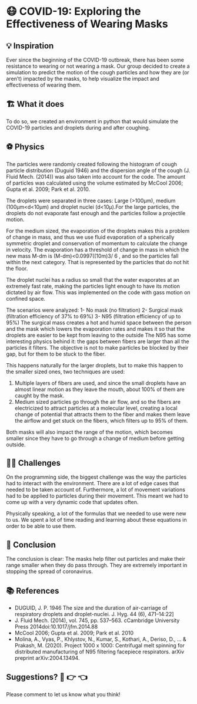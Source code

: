 # 😷 COVID-19: Exploring the Effectiveness of Wearing Masks

## 💡 Inspiration
Ever since the beginning of the COVID-19 outbreak, there has been some resistance to wearing or not wearing a mask. Our group decided to create a simulation to predict the motion of the cough particles and how they are (or aren’t) impacted by the masks, to help visualize the impact and effectiveness of wearing them.

## 🏗️ What it does
To do so, we created an environment in python that would simulate the COVID-19 particles and droplets during and after coughing.

## ⚽ Physics
The particles were randomly created following the histogram of cough particle distribution (Duguid 1946) and the dispersion angle of the cough (J. Fluid Mech. (2014)) was also taken into account for the code. The amount of particles was calculated using the volume estimated by McCool 2006; Gupta et al. 2009; Park et al. 2010.

The droplets were separated in three cases: Large (>100µm), medium (100µm<d<10µm) and droplet nuclei (d<10µ).For the large particles, the droplets do not evaporate fast enough and the particles follow a projectile motion.

For the medium sized, the evaporation of the droplets makes this a problem of change in mass, and thus we use fluid evaporation of a spherically symmetric droplet and  conservation of momentum to calculate the change in velocity. The evaporation has a threshold of change in mass in which the new mass M-dm is (M-dm)<0.0997((10m)3/ 6 , and so the particles fall within the next category. That is represented by the particles that do not hit the floor.

The droplet nuclei has a radius so small that the water evaporates at an extremely fast rate, making the particles light enough to have its motion dictated by air flow. This was implemented on the code with gass motion on confined space. 

The scenarios were analyzed:
1- No mask (no filtration)
2- Surgical mask (filtration efficiency of 37% to 69%)
3- N95 (filtration efficiency of up to 95%)
The surgical mass creates a hot and humid space between the person and the mask which lowers the evaporation rates and makes it so that the droplets are easier to be kept from leaving to the outside
The N95 has some interesting physics behind it: the gaps between fibers are larger than all the particles it filters. The objective is not to make particles be blocked by their gap, but for them to be stuck to the fiber. 

This happens naturally for the larger droplets, but to make this happen to the smaller sized ones, two techniques are used: 

1. Multiple layers of fibers are used, and since the small droplets have an almost linear motion as they leave the mouth, about 100% of them are caught by the mask. 
2. Medium sized particles go through the air flow, and so the fibers are electricized to attract particles at a molecular level, creating a local change of potential that attracts them to the fiber and makes them leave the airflow and get stuck on the fibers, which filters up to 95% of them. 

Both masks will also impact the range of the motion, which becomes smaller since they have to go through a change of medium before getting outside.

## 👨‍💻 Challenges
On the programming side, the biggest challenge was the way the particles had to interact with the environment. There are a lot of edge cases that needed to be taken account of. Furthermore, a lot of movement variations had to be applied to particles during their movement. This meant we had to come up with a very dynamic code that updates often.

Physically speaking, a lot of the formulas that we needed to use were new to us. We spent a lot of time reading and learning about these equations in order to be able to use them.

## 🤔 Conclusion
The conclusion is clear: The masks help filter out particles and make their range smaller when they do pass through. They are extremely important in stopping the spread of coronavirus. 

## 📚 References
- DUGUID, J. P. 1946 The size and the duration of air-carriage of respiratory droplets and droplet-nuclei. J. Hyg. 44 (6), 471–14:22]
- J. Fluid Mech. (2014), vol. 745, pp. 537–563. cCambridge University Press 2014doi:10.1017/jfm.2014.88
- McCool 2006; Gupta et al. 2009; Park et al. 2010
- Molina, A., Vyas, P., Khlystov, N., Kumar, S., Kothari, A., Deriso, D., ... & Prakash, M. (2020). Project 1000 x 1000: Centrifugal melt spinning for distributed manufacturing of N95 filtering facepiece respirators. arXiv preprint arXiv:2004.13494.

## Suggestions? 🥺 👉 👈
Please comment to let us know what you think!

